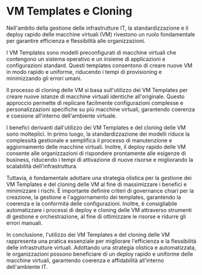 # VM Templates e Cloning

Nell'ambito della gestione delle infrastrutture IT, la standardizzazione e il deploy rapido delle macchine virtuali (VM) rivestono un ruolo fondamentale per garantire efficienza e flessibilità alle organizzazioni.

I VM Templates sono modelli preconfigurati di macchine virtuali che contengono un sistema operativo e un insieme di applicazioni e configurazioni standard. Questi templates consentono di creare nuove VM in modo rapido e uniforme, riducendo i tempi di provisioning e minimizzando gli errori umani.

Il processo di cloning delle VM si basa sull'utilizzo dei VM Templates per creare nuove istanze di macchine virtuali identiche all'originale. Questo approccio permette di replicare facilmente configurazioni complesse e personalizzazioni specifiche su più macchine virtuali, garantendo coerenza e coesione all'interno dell'ambiente virtuale.

I benefici derivanti dall'utilizzo dei VM Templates e del cloning delle VM sono molteplici. In primo luogo, la standardizzazione dei modelli riduce la complessità gestionale e semplifica il processo di manutenzione e aggiornamento delle macchine virtuali. Inoltre, il deploy rapido delle VM consente alle organizzazioni di rispondere prontamente alle esigenze di business, riducendo i tempi di attivazione di nuove risorse e migliorando la scalabilità dell'infrastruttura.

Tuttavia, è fondamentale adottare una strategia olistica per la gestione dei VM Templates e del cloning delle VM al fine di massimizzare i benefici e minimizzare i rischi. È importante definire criteri di governance chiari per la creazione, la gestione e l'aggiornamento dei templates, garantendo la coerenza e la conformità delle configurazioni. Inoltre, è consigliabile automatizzare i processi di deploy e cloning delle VM attraverso strumenti di gestione e orchestrazione, al fine di ottimizzare le risorse e ridurre gli errori manuali.

In conclusione, l'utilizzo dei VM Templates e del cloning delle VM rappresenta una pratica essenziale per migliorare l'efficienza e la flessibilità delle infrastrutture virtuali. Adottando una strategia olistica e automatizzata, le organizzazioni possono beneficiare di un deploy rapido e uniforme delle macchine virtuali, garantendo coerenza e affidabilità all'interno dell'ambiente IT.